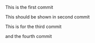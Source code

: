 This is the first commit 

This should be shown in second commit

This is for the third commit

and the fourth commit

